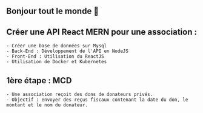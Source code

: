 ## Bonjour tout le monde 👋

## Créer une API React MERN pour une association :
	
	- Créer une base de données sur Mysql
	- Back-End : Développement de l'API en NodeJS 
	- Front-End : Utilisation du ReactJS
	- Utilisation de Docker et Kubernetes

## 1ère étape : MCD

	- Une association reçoit des dons de donateurs privés.
	- Objectif : envoyer des reçus fiscaux contenant la date du don, le montant et le nom du donateur.